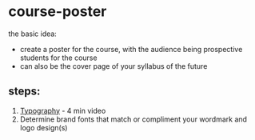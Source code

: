# course-poster

the basic idea:
* create a poster for the course, with the audience being prospective students for the course
* can also be the cover page of your syllabus of the future

## steps:

1. [Typography](https://www.linkedin.com/learning/brand-design-foundations/typography?resume=false&u=2194065) - 4 min video
2. Determine brand fonts that match or compliment your wordmark and logo design(s)